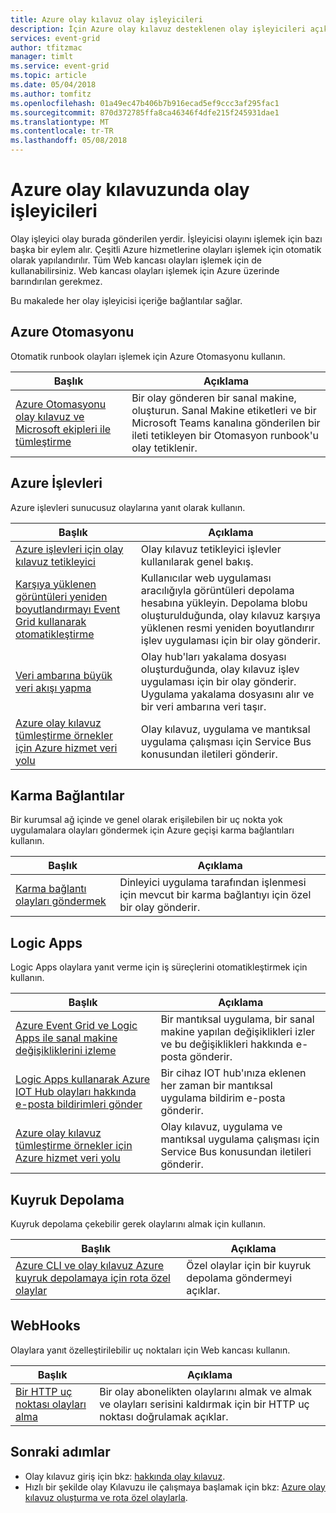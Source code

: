```yaml
---
title: Azure olay kılavuz olay işleyicileri
description: İçin Azure olay kılavuz desteklenen olay işleyicileri açıklar
services: event-grid
author: tfitzmac
manager: timlt
ms.service: event-grid
ms.topic: article
ms.date: 05/04/2018
ms.author: tomfitz
ms.openlocfilehash: 01a49ec47b406b7b916ecad5ef9ccc3af295fac1
ms.sourcegitcommit: 870d372785ffa8ca46346f4dfe215f245931dae1
ms.translationtype: MT
ms.contentlocale: tr-TR
ms.lasthandoff: 05/08/2018
---
```

# <a name="event-handlers-in-azure-event-grid"></a>Azure olay kılavuzunda olay işleyicileri

Olay işleyici olay burada gönderilen yerdir. İşleyicisi olayını işlemek için bazı başka bir eylem alır. Çeşitli Azure hizmetlerine olayları işlemek için otomatik olarak yapılandırılır. Tüm Web kancası olayları işlemek için de kullanabilirsiniz. Web kancası olayları işlemek için Azure üzerinde barındırılan gerekmez.

Bu makalede her olay işleyicisi içeriğe bağlantılar sağlar.

## <a name="azure-automation"></a>Azure Otomasyonu

Otomatik runbook olayları işlemek için Azure Otomasyonu kullanın.

|Başlık  |Açıklama  |
|---------|---------|
|[Azure Otomasyonu olay kılavuz ve Microsoft ekipleri ile tümleştirme](ensure-tags-exists-on-new-virtual-machines.md) |Bir olay gönderen bir sanal makine, oluşturun. Sanal Makine etiketleri ve bir Microsoft Teams kanalına gönderilen bir ileti tetikleyen bir Otomasyon runbook'u olay tetiklenir. |

## <a name="azure-functions"></a>Azure İşlevleri

Azure işlevleri sunucusuz olaylarına yanıt olarak kullanın.

|Başlık  |Açıklama  |
|---------|---------|
| [Azure işlevleri için olay kılavuz tetikleyici](../azure-functions/functions-bindings-event-grid.md) | Olay kılavuz tetikleyici işlevler kullanılarak genel bakış. |
| [Karşıya yüklenen görüntüleri yeniden boyutlandırmayı Event Grid kullanarak otomatikleştirme](resize-images-on-storage-blob-upload-event.md) | Kullanıcılar web uygulaması aracılığıyla görüntüleri depolama hesabına yükleyin. Depolama blobu oluşturulduğunda, olay kılavuz karşıya yüklenen resmi yeniden boyutlandırır işlev uygulaması için bir olay gönderir. |
| [Veri ambarına büyük veri akışı yapma](event-grid-event-hubs-integration.md) | Olay hub'ları yakalama dosyası oluşturduğunda, olay kılavuz işlev uygulaması için bir olay gönderir. Uygulama yakalama dosyasını alır ve bir veri ambarına veri taşır. |
| [Azure olay kılavuz tümleştirme örnekler için Azure hizmet veri yolu](../service-bus-messaging/service-bus-to-event-grid-integration-example.md?toc=%2fazure%2fevent-grid%2ftoc.json) | Olay kılavuz, uygulama ve mantıksal uygulama çalışması için Service Bus konusundan iletileri gönderir. |

## <a name="hybrid-connections"></a>Karma Bağlantılar

Bir kurumsal ağ içinde ve genel olarak erişilebilen bir uç nokta yok uygulamalara olayları göndermek için Azure geçişi karma bağlantıları kullanın.

|Başlık  |Açıklama  |
|---------|---------|
| [Karma bağlantı olayları göndermek](custom-event-to-hybrid-connection.md) | Dinleyici uygulama tarafından işlenmesi için mevcut bir karma bağlantıyı için özel bir olay gönderir. |

## <a name="logic-apps"></a>Logic Apps

Logic Apps olaylara yanıt verme için iş süreçlerini otomatikleştirmek için kullanın.

|Başlık  |Açıklama  |
|---------|---------|
| [Azure Event Grid ve Logic Apps ile sanal makine değişikliklerini izleme](monitor-virtual-machine-changes-event-grid-logic-app.md) | Bir mantıksal uygulama, bir sanal makine yapılan değişiklikleri izler ve bu değişiklikleri hakkında e-posta gönderir. |
| [Logic Apps kullanarak Azure IOT Hub olayları hakkında e-posta bildirimleri gönder](publish-iot-hub-events-to-logic-apps.md) | Bir cihaz IOT hub'ınıza eklenen her zaman bir mantıksal uygulama bildirim e-posta gönderir. |
| [Azure olay kılavuz tümleştirme örnekler için Azure hizmet veri yolu](../service-bus-messaging/service-bus-to-event-grid-integration-example.md?toc=%2fazure%2fevent-grid%2ftoc.json) | Olay kılavuz, uygulama ve mantıksal uygulama çalışması için Service Bus konusundan iletileri gönderir. |

## <a name="queue-storage"></a>Kuyruk Depolama

Kuyruk depolama çekebilir gerek olaylarını almak için kullanın.

|Başlık  |Açıklama  |
|---------|---------|
| [Azure CLI ve olay kılavuz Azure kuyruk depolamaya için rota özel olaylar](custom-event-to-queue-storage.md) | Özel olaylar için bir kuyruk depolama göndermeyi açıklar. |

## <a name="webhooks"></a>WebHooks

Olaylara yanıt özelleştirilebilir uç noktaları için Web kancası kullanın.

|Başlık  |Açıklama  |
|---------|---------|
| [Bir HTTP uç noktası olayları alma](receive-events.md) | Bir olay abonelikten olaylarını almak ve almak ve olayları serisini kaldırmak için bir HTTP uç noktası doğrulamak açıklar. |

## <a name="next-steps"></a>Sonraki adımlar

* Olay kılavuz giriş için bkz: [hakkında olay kılavuz](overview.md).
* Hızlı bir şekilde olay Kılavuzu ile çalışmaya başlamak için bkz: [Azure olay kılavuz oluşturma ve rota özel olaylarla](custom-event-quickstart.md).
